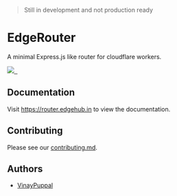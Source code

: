 > Still in development and not production ready

# EdgeRouter

A minimal Express.js like router for cloudflare workers.

<p>
  <a aria-label="ZEIT logo" href="https://github.com/zeit">
    <img src="https://img.shields.io/badge/MADE%20BY%20EdgeHub-000000.svg?style=for-the-badge&logo=EdgeHub&labelColor=000000&logoWidth=20">
  </a>
  <a aria-label="NPM version" href="https://www.npmjs.com/package/next">
    <img alt="" src="https://img.shields.io/npm/v/@edgehub/router.svg?style=for-the-badge&labelColor=000000">
  </a>
  <a aria-label="License" href="https://github.com/edge-hub/router/blob/master/LICENSE.md">
    <img alt="" src="https://img.shields.io/npm/l/@edgehub/router.svg?style=for-the-badge&labelColor=000000">
  </a>
</p>

## Documentation

Visit <a aria-label="edgerouter learn" href="https://router.edgehub.in">https://router.edgehub.in</a> to view the documentation.

## Contributing

Please see our [contributing.md](/contributing.md).

## Authors

- [VinayPuppal](https://vinaypuppal.com)
